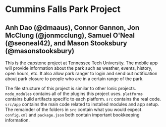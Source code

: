 # Cummins Falls Park Project

## Anh Dao (@dmaaus), Connor Gannon, Jon McClung (@jonmcclung), Samuel O'Neal (@seoneal42), and Mason Stooksbury (@masonstooksbury)

This is the capstone project at Tennessee Tech University. The mobile app will provide information about the park such as weather, events, history, open hours, etc. It also allow park ranger to login and send out notification about park closure to people who are in a certain range of the park. 

The file structure of this project is similar to other Ionic projects. `node_modules` contains all of the plugins this project uses. `platforms` contains build artifacts specific to each platform. `src` contains the real code. `src/app` contains the main code related to installed modules and app setup. The remainder of the folders in `src` contain what you would expect. `config.xml` and `package.json` both contain important bookkeeping information.
